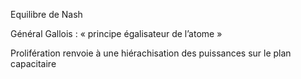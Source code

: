 Equilibre de Nash

Général Gallois : « principe égalisateur de l’atome »

Prolifération renvoie à une hiérachisation des puissances sur le plan capacitaire